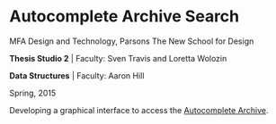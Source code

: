 # Autocomplete Archive Search

MFA Design and Technology, Parsons The New School for Design

**Thesis Studio 2** | Faculty: Sven Travis and Loretta Wolozin

**Data Structures** | Faculty: Aaron Hill

Spring, 2015

Developing a graphical interface to access the [Autocomplete Archive](https://github.com/gianordoli/autocomplete_archive).